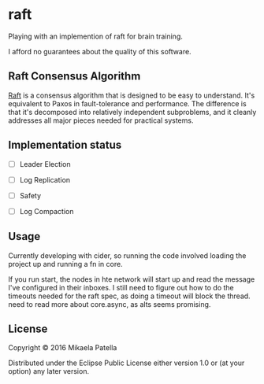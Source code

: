 # raft

Playing with an implemention of raft for brain training.

I afford no guarantees about the quality of this software.

## Raft Consensus Algorithm

[Raft](http://raftconsensus.github.io/) is a consensus algorithm that is
designed to be easy to understand. It's equivalent to Paxos in
fault-tolerance and performance. The difference is that it's decomposed
into relatively independent subproblems, and it cleanly addresses all
major pieces needed for practical systems.

## Implementation status
- [ ] Leader Election

- [ ] Log Replication

- [ ] Safety

- [ ] Log Compaction

## Usage

Currently developing with cider, so running the code involved loading the project up and running a fn in core.

If you run start, the nodes in hte network will start up and read the message I've configured in their inboxes. I still need to figure out how to do the timeouts needed for the raft spec, as doing a timeout will block the thread. need to read more about core.async, as alts seems promising.

## License

Copyright © 2016 Mikaela Patella

Distributed under the Eclipse Public License either version 1.0 or (at
your option) any later version.
